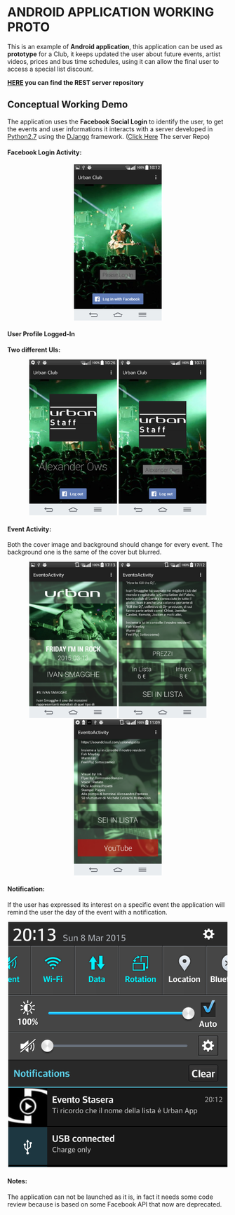 

# ANDROID APPLICATION WORKING PROTO
This is an example of **Android application**, this application can be used as **prototype** for a Club, it keeps updated the user about future events, artist videos, prices and bus time schedules, using it can allow the final user to access a special list discount.  

**[HERE](https://github.com/sn1p3r46/urbanserver) you can find the REST server repository**  


## Conceptual Working Demo

The application uses the **Facebook Social Login** to identify the user, to get the events and user informations it interacts with a server developed in [Python2.7](https://www.python.org/) using the [DJango](https://www.djangoproject.com/) framework. ([Click Here](https://github.com/sn1p3r46/urbanserver) The server Repo)



#### Facebook Login Activity:

<p align="center">
  <img src="images/StartPage.png" width="200">
</p>

#### User Profile Logged-In

**Two different UIs:**

<p align="center">
  <img src="images/loggedin1.png" width="200">
  <img src="images/loggedin.png" width="200">
</p>

#### Event Activity:

Both the cover image and background should change for every event. The background one is the same of the cover but blurred.

<p align="center">
  <img src="images/event0.png" width="200">
  <img src="images/event1.png" width="200">
  <img src="images/event2.png" width="200">
</p>


#### Notification:

If the user has expressed its interest on a specific event the application will remind the user the day of the event with a notification.

<p align="center">
  <img src="images/notification.png" width="500">
</p>

#### Notes:

The application can not be launched as it is, in fact it needs some code review because is based on some Facebook API that now are deprecated. 
